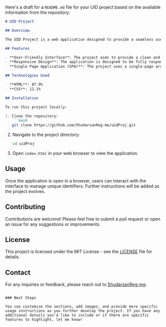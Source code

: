 Here's a draft for a `README.md` file for your UID project based on the available information from the repository:

```markdown
# UID Project

## Overview

The UID Project is a web application designed to provide a seamless user interface for managing unique identifiers. This project showcases fundamental web development skills, including HTML and CSS.

## Features

- **User-Friendly Interface**: The project aims to provide a clean and intuitive user interface for easy navigation.
- **Responsive Design**: The application is designed to be fully responsive, ensuring usability across various devices.
- **Single Page Application (SPA)**: The project uses a single-page architecture for enhanced performance and user experience.

## Technologies Used

- **HTML**: 87.9%
- **CSS**: 12.1%

## Installation

To run this project locally:

1. Clone the repository:
   ```bash
   git clone https://github.com/ShudarsanReg-me/uidProj.git
   ```
2. Navigate to the project directory:
   ```bash
   cd uidProj
   ```
3. Open `index.html` in your web browser to view the application.

## Usage

Once the application is open in a browser, users can interact with the interface to manage unique identifiers. Further instructions will be added as the project evolves.

## Contributing

Contributions are welcome! Please feel free to submit a pull request or open an issue for any suggestions or improvements.

## License

This project is licensed under the MIT License - see the [LICENSE](LICENSE) file for details.

## Contact

For any inquiries or feedback, please reach out to [ShudarsanReg-me](https://github.com/ShudarsanReg-me).
```

### Next Steps

You can customize the sections, add images, and provide more specific usage instructions as you further develop the project. If you have any additional details you'd like to include or if there are specific features to highlight, let me know!
